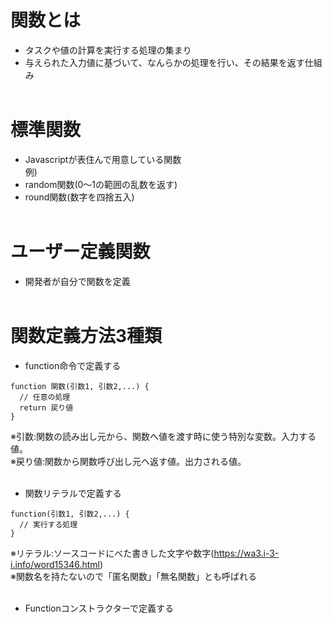 # 関数とは
- タスクや値の計算を実行する処理の集まり<br>
- 与えられた入力値に基づいて、なんらかの処理を行い、その結果を返す仕組み<br><br>

# 標準関数
- Javascriptが表住んで用意している関数<br>
例)<br>
- random関数(0〜1の範囲の乱数を返す)<br>
- round関数(数字を四捨五入)<br><br>

# ユーザー定義関数
- 開発者が自分で関数を定義<br><br>

# 関数定義方法3種類
- function命令で定義する<br>
```
function 関数(引数1, 引数2,...) {
  // 任意の処理
  return 戻り値
}
```
※引数:関数の読み出し元から、関数へ値を渡す時に使う特別な変数。入力する値。<br>
※戻り値:関数から関数呼び出し元へ返す値。出力される値。<br><br>

- 関数リテラルで定義する<br>
```
function(引数1, 引数2,...) {
  // 実行する処理
}
```
※リテラル:ソースコードにべた書きした文字や数字(https://wa3.i-3-i.info/word15346.html)<br>
※関数名を持たないので「匿名関数」「無名関数」とも呼ばれる<br><br>

- Functionコンストラクターで定義する<br><br>
